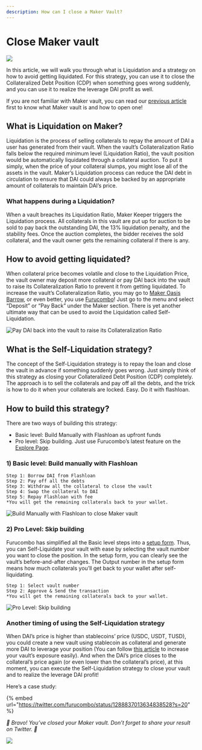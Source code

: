 ```yaml
---
description: How can I close a Maker Vault?
---
```


# Close Maker vault

![](https://miro.medium.com/max/6400/1\*MH\_gQLHLVVkm\_geXKVldEQ.jpeg)

In this article, we will walk you through what is Liquidation and a strategy on how to avoid getting liquidated. For this strategy, you can use it to close the Collateralized Debt Position (CDP) when something goes wrong suddenly, and you can use it to realize the leverage DAI profit as well.

If you are not familiar with Maker vault, you can read our [previous article](https://docs.furucombo.app/using-furucombo/tutorials/boost-maker-vault) first to know what Maker vault is and how to open one!

## **What is Liquidation on Maker?** <a href="#d9e4" id="d9e4"></a>

Liquidation is the process of selling collaterals to repay the amount of DAI a user has generated from their vault. When the vault’s Collateralization Ratio falls below the required minimum level (Liquidation Ratio), the vault position would be automatically liquidated through a collateral auction. To put it simply, when the price of your collateral slumps, you might lose all of the assets in the vault. Maker’s Liquidation process can reduce the DAI debt in circulation to ensure that DAI could always be backed by an appropriate amount of collaterals to maintain DAI’s price.

### What happens during a Liquidation? <a href="#191d" id="191d"></a>

When a vault breaches its Liquidation Ratio, Maker Keeper triggers the Liquidation process. All collaterals in this vault are put up for auction to be sold to pay back the outstanding DAI, the 13% liquidation penalty, and the stability fees. Once the auction completes, the bidder receives the sold collateral, and the vault owner gets the remaining collateral if there is any.

## **How to avoid getting liquidated?** <a href="#78fe" id="78fe"></a>

When collateral price becomes volatile and close to the Liquidation Price, the vault owner may deposit more collateral or pay DAI back into the vault to raise its Collateralization Ratio to prevent it from getting liquidated. To increase the vault’s Collateralization Ratio, you may go to [Maker Oasis Barrow](https://oasis.app/borrow), or even better, you use [Furucombo](https://furucombo.app/combo)! Just go to the menu and select “Deposit” or “Pay Back” under the Maker section. There is yet another ultimate way that can be used to avoid the Liquidation called Self-Liquidation.

![Pay DAI back into the vault to raise its Collateralization Ratio](https://miro.medium.com/max/5760/1\*V7uhiRzS0pZuGo-CjdfSIA.png)

## **What is the Self-Liquidation strategy?** <a href="#7099" id="7099"></a>

The concept of the Self-Liquidation strategy is to repay the loan and close the vault in advance if something suddenly goes wrong. Just simply think of this strategy as closing your Collateralized Debt Position (CDP) completely. The approach is to sell the collaterals and pay off all the debts, and the trick is how to do it when your collaterals are locked. Easy. Do it with flashloan.

## **How to build this strategy?** <a href="#3497" id="3497"></a>

There are two ways of building this strategy:

* Basic level: Build Manually with Flashloan as upfront funds
* Pro level: Skip building. Just use Furucombo’s latest feature on the [Explore Page](https://furucombo.app/explore/combo\_maker\_00001).

### **1) Basic level: Build manually with Flashloan**

```
Step 1: Borrow DAI from Flashloan
Step 2: Pay off all the debts
Step 3: Withdraw all the collateral to close the vault
Step 4: Swap the collateral to DAI
Step 5: Repay Flashloan with fee
*You will get the remaining collaterals back to your wallet.
```

![Build Manually with Flashloan to close Maker vault](https://miro.medium.com/max/5760/1\*1IuJuix79aybPyzJgXmXEg.png)

### **2) Pro Level: Skip building**

Furucombo has simplified all the Basic level steps into a [setup form](https://furucombo.app/explore/combo\_maker\_00001). Thus, you can Self-Liquidate your vault with ease by selecting the vault number you want to close the position. In the setup form, you can clearly see the vault’s before-and-after changes. The Output number in the setup form means how much collaterals you’ll get back to your wallet after self-liquidating.

```
Step 1: Select vault number
Step 2: Approve & Send the transaction
*You will get the remaining collaterals back to your wallet.
```

![Pro Level: Skip building](https://miro.medium.com/max/5760/1\*lUkIDBTvinCsX3kdNydedg.png)

### **Another timing of using the Self-Liquidation strategy**

When DAI’s price is higher than stablecoins’ price (USDC, USDT, TUSD), you could create a new vault using stablecoin as collateral and generate more DAI to leverage your position (You can follow [this article](https://docs.furucombo.app/using-furucombo/tutorials/boost-maker-vault) to increase your vault’s exposure easily). And when the DAI’s price closes to the collateral’s price again (or even lower than the collateral’s price), at this moment, you can execute the Self-Liquidation strategy to close your vault and to realize the leverage DAI profit!

Here’s a case study:

{% embed url="https://twitter.com/furucombo/status/1288837013634838528?s=20" %}

_🎉 Bravo! You’ve closed your Maker vault. Don’t forget to share your result on Twitter. 🎉_

![](<../../.gitbook/assets/1\_rqJS5Y9tPGUFZxCzib5qbg (6).gif>)
